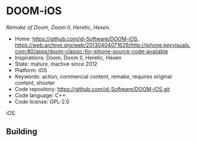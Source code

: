 # DOOM-iOS

_Remake of Doom, Doom II, Heretic, Hexen._

- Home: https://github.com/id-Software/DOOM-iOS, https://web.archive.org/web/20130404071629/http://iphone.keyvisuals.com:80/apps/doom-classic-for-iphone-source-code-available
- Inspirations: Doom, Doom II, Heretic, Hexen
- State: mature, inactive since 2012
- Platform: iOS
- Keywords: action, commercial content, remake, requires original content, shooter
- Code repository: https://github.com/id-Software/DOOM-iOS.git
- Code language: C++
- Code license: GPL-2.0

iOS

## Building
